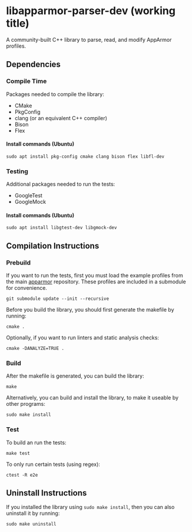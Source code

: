 # libapparmor-parser-dev (working title)
A community-built C++ library to parse, read, and modify AppArmor profiles.

## Dependencies
### Compile Time
Packages needed to compile the library:
* CMake
* PkgConfig
* clang (or an equivalent C++ compiler)
* Bison
* Flex

#### Install commands (Ubuntu)
```
sudo apt install pkg-config cmake clang bison flex libfl-dev
```

### Testing
Additional packages needed to run the tests:
* GoogleTest
* GoogleMock

#### Install commands (Ubuntu)
```
sudo apt install libgtest-dev libgmock-dev
```

## Compilation Instructions
### Prebuild
If you want to run the tests, first you must load the example profiles from the main [apparmor](https://gitlab.com/apparmor/apparmor/-/tree/master/parser/tst/simple_tests) repository. These profiles are included in a submodule for convenience.
```
git submodule update --init --recursive
```

Before you build the library, you should first generate the makefile by running:
```
cmake .
```

Optionally, if you want to run linters and static analysis checks:
```
cmake -DANALYZE=TRUE .
```

### Build
After the makefile is generated, you can build the library:
```
make
```

Alternatively, you can build and install the library, to make it useable by other programs:
```
sudo make install
```

### Test
To build an run the tests:
```
make test
```

To only run certain tests (using regex):
```
ctest -R e2e
```

## Uninstall Instructions
If you installed the library using `sudo make install`, then you can also uninstall it by running:
```
sudo make uninstall
```
